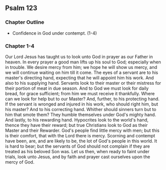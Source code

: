 ## Psalm 123

### Chapter Outline

- Confidence in God under contempt. (1-4)

### Chapter 1-4

Our Lord Jesus has taught us to look unto God in prayer as our Father in heaven. In every prayer a good man lifts up his soul to God; especially when in trouble. We desire mercy from him; we hope he will show us mercy, and we will continue waiting on him till it come. The eyes of a servant are to his master's directing hand, expecting that he will appoint him his work. And also to his supplying hand. Servants look to their master or their mistress for their portion of meat in due season. And to God we must look for daily bread, for grace sufficient; from him we must receive it thankfully. Where can we look for help but to our Master? And, further, to his protecting hand. If the servant is wronged and injured in his work, who should right him, but his master? And to his correcting hand. Whither should sinners turn but to him that smote them? They humble themselves under God's mighty hand. And lastly, to his rewarding hand. Hypocrites look to the world's hand, thence they have their reward; but true Christians look to God as their Master and their Rewarder. God's people find little mercy with men; but this is their comfort, that with the Lord there is mercy. Scorning and contempt have been, are, and are likely to be, the lot of God's people in this world. It is hard to bear; but the servants of God should not complain if they are treated as his beloved Son was. Let us then, when ready to faint under trials, look unto Jesus, and by faith and prayer cast ourselves upon the mercy of God.


